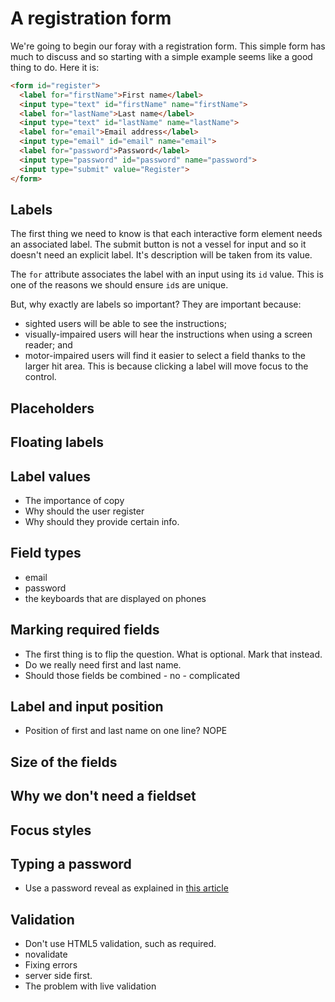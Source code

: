 # A registration form

We're going to begin our foray with a registration form. This simple form has much to discuss and so starting with a simple example seems like a good thing to do. Here it is:

```html
<form id="register">
  <label for="firstName">First name</label>
  <input type="text" id="firstName" name="firstName">
  <label for="lastName">Last name</label>
  <input type="text" id="lastName" name="lastName">	
  <label for="email">Email address</label>
  <input type="email" id="email" name="email">		
  <label for="password">Password</label>
  <input type="password" id="password" name="password">
  <input type="submit" value="Register">
</form>
```

## Labels

The first thing we need to know is that each interactive form element needs an associated label. The submit button is not a vessel for input and so it doesn't need an explicit label. It's description will be taken from its value.

The `for` attribute associates the label with an input using its `id` value. This is one of the reasons we should ensure `id`s are unique.

But, why exactly are labels so important? They are important because:

- sighted users will be able to see the instructions;
- visually-impaired users will hear the instructions when using a screen reader; and
- motor-impaired users will find it easier to select a field thanks to the larger hit area. This is because clicking a label will move focus to the control.

## Placeholders

## Floating labels

## Label values

- The importance of copy
- Why should the user register
- Why should they provide certain info.

## Field types

- email
- password
- the keyboards that are displayed on phones

## Marking required fields

- The first thing is to flip the question. What is optional. Mark that instead.
- Do we really need first and last name.
- Should those fields be combined - no - complicated

## Label and input position

- Position of first and last name on one line? NOPE

## Size of the fields

## Why we don't need a fieldset

## Focus styles

## Typing a password

- Use a password reveal as explained in [this article](https://medium.com/ux-ui-ia-case-studies/masked-passwords-security-questions-captcha-and-other-unusable-security-1f018ad01378#.w8ws8yo23)

## Validation

- Don't use HTML5 validation, such as required.
- novalidate
- Fixing errors
- server side first.
- The problem with live validation